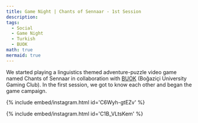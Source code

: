 ```yaml
---
title: Game Night | Chants of Sennaar - 1st Session
description:
tags:
  - Social
  - Game Night
  - Turkish
  - BUOK
math: true
mermaid: true
---
```


We started playing a linguistics themed adventure-puzzle video game named Chants of Sennaar in collaboration with [BUOK](instagram.com/boun_buok) (Boğaziçi University Gaming Club). In the first session, we got to know each other and began the game campaign.

{% include embed/instagram.html id='C6Wyh-gtEZv' %}

{% include embed/instagram.html id='C1B_VLtsKem' %}